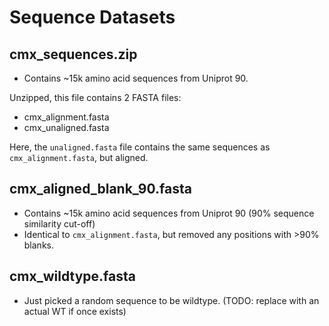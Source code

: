 # Sequence Datasets

## cmx\_sequences.zip

- Contains ~15k amino acid sequences from Uniprot 90.

Unzipped, this file contains 2 FASTA files:

- cmx\_alignment.fasta
- cmx\_unaligned.fasta

Here, the `unaligned.fasta` file contains the same sequences as
`cmx_alignment.fasta`, but aligned.


## cmx\_aligned\_blank\_90.fasta

- Contains ~15k amino acid sequences from Uniprot 90 (90% sequence similarity
  cut-off)
- Identical to `cmx_alignment.fasta`, but removed any positions with >90%
  blanks.

## cmx\_wildtype.fasta

- Just picked a random sequence to be wildtype. (TODO: replace with an actual WT if once exists)
